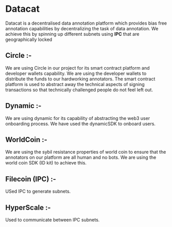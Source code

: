# Datacat 
Datacat is a decentralised data annotation platform which provides bias free annotation capabilities by decentralizing the task of data annotation.
We achieve this by spinning up different subnets using **IPC** that are geographically locked

## Circle :-  
We are using Circle in our project for its smart contract platform and developer wallets capability. 
We are using the developer wallets to distribute the funds to our hardworking annotators. 
The smart contract platform is used to abstract away the technical aspects of signing transactions so that technically challenged people do not feel left out.  

## Dynamic :-
We are using dynamic for its capability of abstracting the web3 user onboarding process.
We have used the dynamicSDK to onboard users.

## WorldCoin :-
We are using the sybil resistance properties of world coin to ensure that the annotators on our platform are all human and no bots.
We are using the world coin SDK (ID kit) to achieve this.

## Filecoin (IPC) :-
USed IPC to generate subnets.

## HyperScale :-
Used to communicate between IPC subnets.
